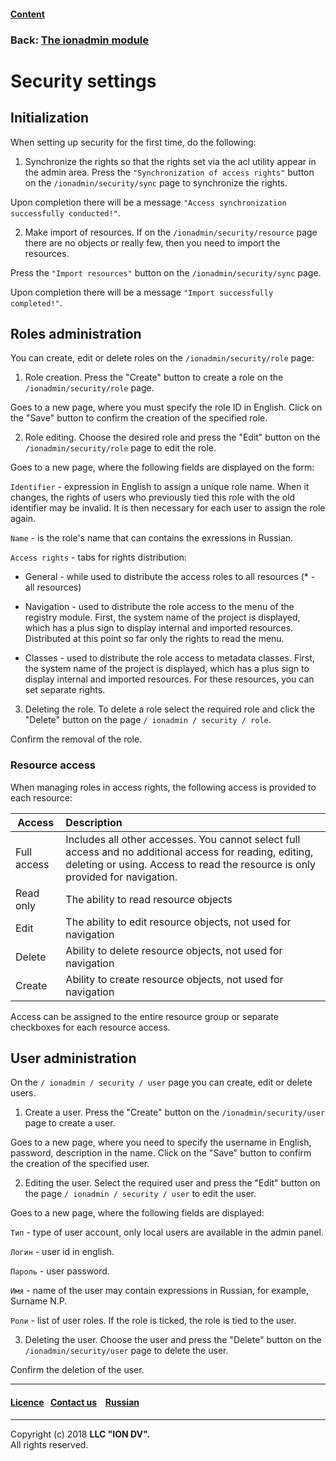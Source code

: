 #### [Content](/docs/en/index.md)

### Back: [The ionadmin module](admin.md)

# Security settings

## Initialization

When setting up security for the first time, do the following:

1) Synchronize the rights so that the rights set via the acl utility appear in the admin area. Press the `"Synchronization of access rights"` button on the `/ionadmin/security/sync` page to synchronize the rights.

Upon completion there will be a message `"Access synchronization successfully conducted!"`.

2) Make import of resources. If on the `/ionadmin/security/resource` page there are no objects or really few, then you need to import the resources.

Press the `"Import resources"` button on the `/ionadmin/security/sync` page.

Upon completion there will be a message `"Import successfully completed!"`.

## Roles administration

You can create, edit or delete roles on the `/ionadmin/security/role` page:

1) Role creation. Press the "Create" button to create a role on the `/ionadmin/security/role` page.

Goes to a new page, where you must specify the role ID in English. Click on the "Save" button to confirm the creation of the specified role.

2) Role editing. Choose the desired role and press the "Edit" button on the `/ionadmin/security/role` page to edit the role.

Goes to a new page, where the following fields are displayed on the form:

`Identifier` - expression in English to assign a unique role name. When it changes, the rights of users who previously tied this role with the old identifier may be invalid. It is then necessary for each user to assign the role again.

`Name` - is the role's name that can contains the exressions in Russian. 

`Access rights` - tabs for rights distribution:
- General - while used to distribute the access roles to all resources (* - all resources)

- Navigation - used to distribute the role access to the menu of the registry module. First, the system name of the project is displayed, which has a plus sign to display internal and imported resources. Distributed at this point so far only the rights to read the menu.

- Classes - used to distribute the role access to metadata classes. First, the system name of the project is displayed, which has a plus sign to display internal and imported resources. For these resources, you can set separate rights.

3) Deleting the role. To delete a role select the required role and click the "Delete" button on the page `/ ionadmin / security / role`.

Confirm the removal of the role.

### Resource access

 When managing roles in access rights, the following access is provided to each resource:

| Access | Description |
|-----|:-----|
| Full access | Includes all other accesses. You cannot select full access and no additional access for reading, editing, deleting or using. Access to read the resource is only provided for navigation. |
| Read only | The ability to read resource objects |
| Edit | The ability to edit resource objects, not used for navigation |
| Delete | Ability to delete resource objects, not used for navigation |
| Create | Ability to create resource objects, not used for navigation |

Access can be assigned to the entire resource group or separate checkboxes for each resource access.

## User administration

On the `/ ionadmin / security / user` page you can create, edit or delete users.

1) Create a user. Press the "Create" button on the `/ionadmin/security/user` page to create a user.

Goes to a new page, where you need to specify the username in English, password, description in the name. Click on the "Save" button to confirm the creation of the specified user.

2) Editing the user. Select the required user and press the "Edit" button on the page `/ ionadmin / security / user` to edit the user.

Goes to a new page, where the following fields are displayed:

`Тип` - type of user account, only local users are available in the admin panel.

`Логин` - user id in english.

`Пароль` - user password.

`Имя` - name of the user may contain expressions in Russian, for example, Surname N.P.

`Роли` - list of user roles. If the role is ticked, the role is tied to the user.

3) Deleting the user. Choose the user and press the "Delete" button on the `/ionadmin/security/user` page to delete the user.

Confirm the deletion of the user.

--------------------------------------------------------------------------  


 #### [Licence](/LICENSE)&ensp;  [Contact us](https://iondv.com/portal/contacts) &ensp;  [Russian](/docs/ru/3_modules_description/admin_security.md) &ensp;
<div><img src="https://mc.iondv.com/watch/local/docs/framework" style="position:absolute; left:-9999px;" height=1 width=1 alt="iondv metrics"></div>       



--------------------------------------------------------------------------  

Copyright (c) 2018 **LLC "ION DV".**   
All rights reserved. 

